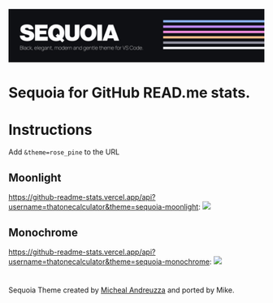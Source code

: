 ![Sequoia Theme Header](https://raw.githubusercontent.com/Sequoia-Theme/assets/main/githubHeader.png)

# Sequoia for GitHub READ.me stats.

# Instructions

Add `&theme=rose_pine` to the URL

## Moonlight

https://github-readme-stats.vercel.app/api?username=thatonecalculator&theme=sequoia-moonlight:
![](https://github-readme-stats.vercel.app/api?username=michael-andreuzza&sequoia-moonlight)

## Monochrome
https://github-readme-stats.vercel.app/api?username=thatonecalculator&theme=sequoia-monochrome:
![](https://github-readme-stats.vercel.app/api?username=michael-andreuzza&sequoia-monochrome)


#

Sequoia Theme created by [Micheal Andreuzza](https://github.com/michael-andreuzza) and ported by Mike.
